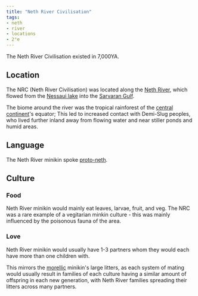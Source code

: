 ```yaml
---
title: "Neth River Civilisation"
tags:
- neth
- river
- locations
- 2°e
---
```

The Neth River Civilisation existed in 7,000YA.

## Location
The NRC (Neth River Civilisation) was located along the [Neth River](locations/2nd-realm/central-continent/neth/neth-river.md), which flowed from the [Nessaui lake](locations/2nd-realm/central-continent/neth/nesaui-lake.md) into the [Sarvaran Gulf](locations/2nd-realm/central-continent/sarvara/sarvaran-gulf).

The biome around the river was the tropical rainforest of the [central continent](locations/2nd-realm/central-continent/central-continent.md)'s equator; This led to increased contact with Demi-Slug peoples, who lived further inland away from flowing water and near stiller ponds and humid areas.

## Language
The Neth River minikin spoke [proto-neth](languages/neth/proto-neth.md).

## Culture
### Food
Neth River minikin would mainly eat leaves, larvae, fruit, and veg. The NRC was a rare example of a vegitarian minkin culture - this was mainly influenced by the poisonous fauna of the area.

### Love
Neth River minikin would usually have 1-3 partners whom they would each have more than one children with.

This mirrors the [morellic](cultures/morellic/morellic-culture.md) minikin's large litters, as each system of mating would usually result in families of each culture having a similar amount of offspring in each new generation, with Neth River families spreading their litters across many partners.